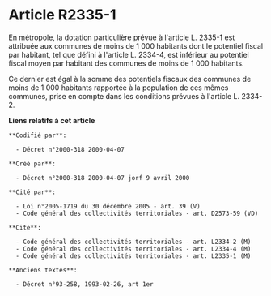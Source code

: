 # Article R2335-1

En métropole, la dotation particulière prévue à l'article L. 2335-1 est attribuée aux communes de moins de 1 000 habitants
dont le potentiel fiscal par habitant, tel que défini à l'article L. 2334-4, est inférieur au potentiel fiscal moyen par
habitant des communes de moins de 1 000 habitants.

Ce dernier est égal à la somme des potentiels fiscaux des communes de moins de 1 000 habitants rapportée à la population de
ces mêmes communes, prise en compte dans les conditions prévues à l'article L. 2334-2.

**Liens relatifs à cet article**

	**Codifié par**:

	  - Décret n°2000-318 2000-04-07

	**Créé par**:

	  - Décret n°2000-318 2000-04-07 jorf 9 avril 2000

	**Cité par**:

	  - Loi n°2005-1719 du 30 décembre 2005 - art. 39 (V)
	  - Code général des collectivités territoriales - art. D2573-59 (VD)

	**Cite**:

	  - Code général des collectivités territoriales - art. L2334-2 (M)
	  - Code général des collectivités territoriales - art. L2334-4 (M)
	  - Code général des collectivités territoriales - art. L2335-1 (M)

	**Anciens textes**:

	  - Décret n°93-258, 1993-02-26, art 1er
